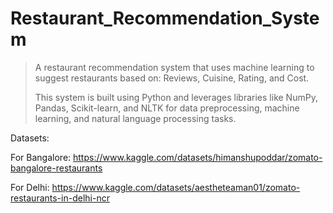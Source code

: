 # Restaurant_Recommendation_System
> A restaurant recommendation system that uses machine learning to suggest restaurants based on:
> Reviews,
> Cuisine,
> Rating, and
> Cost.
> 
> This system is built using Python and leverages libraries like NumPy, Pandas, Scikit-learn, and NLTK for data preprocessing, machine learning, and natural language processing tasks.

Datasets:

For Bangalore: https://www.kaggle.com/datasets/himanshupoddar/zomato-bangalore-restaurants

For Delhi: https://www.kaggle.com/datasets/aestheteaman01/zomato-restaurants-in-delhi-ncr
